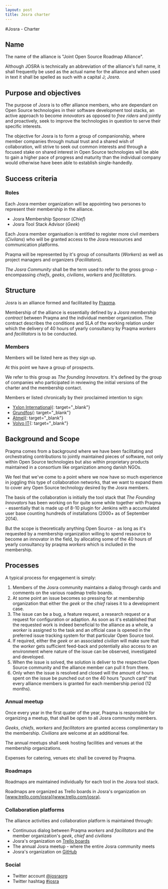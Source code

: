 ```yaml
---
layout: post
title: Josra charter
---
```

#Josra - Charter

## Name

The name of the alliance is "Joint Open Source Roadmap Alliance". 

Although JOSRA is technically an abbreviation of the alliance's full name, it shall frequently be used as the actual name for the alliance and when used in text it shall be spelled as such with a capital J; _Josra_.

## Purpose and objectives

The purpose of Josra is to offer alliance members, who are dependant on Open Source technologies in their software development tool stacks, an active approach to become _innovators_ as opposed to _free riders_ and jointly and proactively, seek to improve the technologies in question to serve their specific interests.

The objective for Josra is to form a group of companionship, where member companies through mutual trust and a shared wish of collaboration, will strive to seek out common interests and through a focused stake on shared interest in Open Source technologies will be able to gain a higher pace of progress and maturity than the individual company would otherwise have been able to establish single-handedly.

## Success criteria



### Roles

Each Josra member organization will be appointing two persones to represent their membership in the alliance.

* Josra Membership Sponsor (*Chief*)
* Josra Tool Stack Advisor (*Geek*)

Each Josra member organisation is entitled to register more civil members (*Civilans*) who will be granted access to the Josra ressources and communication platforms.

Praqma will be represented by it's group of consultants (*Workers*) as well as project managers and organizers (*Facilitators*).

_The Josra Community_ shall be the term used to refer to the gross group - encompassing _chiefs_, _geeks_, _civilians_, _workers_ and _facilitators_.

## Structure

Josra is an alliance formed and facilitated by [Praqma](http://www.praqma.com).

Membership of the alliance is essentially defined by a _Josra membership contract_ between  Praqma and the individual member organization. The contract describes the conditions and SLA of the working relation under which the delivery of 40 hours of yearly consultancy by Praqma _workers_ and _facilitators_ is to be conducted.

### Members

Members will be listed here as they sign up. 

At this point we have a group of prospects. 

We refer to this group as _The founding Innovators_. It's defined by the group of companies who participated in reviewing the initial versions of the charter and the membership contact.

Members er listed chronically by their proclaimed intention to sign:

* [Yxlon International](http://www.yxlon.com){: target="_blank"}
* [Grundfos](http://www.grundfos.dk){: target="_blank"}
* [Atmel](http://www.atmel.com){: target="_blank"}
* [Volvo IT](http://www.volvoit.com/){: target="_blank"}

## Background and Scope

Praqma comes from a background where we have been facilitating and orchestrating contributions to jointly maintained pieces of software, not only within Open Source technologies but also within proprietary products maintained in a consortium like organization among danish NGOs.

We feel that we've come to a point where we now have so much experience in joggling this  type of collaboration networks, that we want to expand them to cover any Open Source technology desired by the Josra members.

The basis of the collaboration is initially the tool stack that _The Founding Innovators_ has been working on for quite some while together with Praqma - essentially that is made up of 8-10 plugin for Jenkins with a accumulated user base counting hundreds of installations (2000+ as of September 2014).

But the scope is theoretically anything Open Source - as long as it's requested by a membership organization willing to spend ressource to become an innovator in the field, by allocating some of the 40 hours of yearly consultancy by praqma _workers_ which is included in the membership.

## Processes

A typical process for engagement is simply:

1. Members of the Josra community maintains a dialog through cards and comments on the various roadmap trello boards.
1. At some point an issue becomes so pressing for at membership organization that either the _geek_ or the _chief_ raises it to a development case.
1. The issue can be a bug, a feature request, a research request or a request for configuration or adaption. As soon as it's established that the requested work is indeed beneficial to the alliance as a whole, a _worker_ is assigned to the task and an official case is opened in the preferred issue tracking system for that particular Open Source tool.
1. If required, either the _geek_ or an associated _civilian_ will make sure that the _worker_ gets sufficient feed-back and potentially also access to an environment where nature of the issue can be observed, investigated and developed.  
1. When the issue is solved, the solution is deliver to the respective Open Source community and the alliance member can pull it from there.
1. Only when the issue is resolved and closed will the amount of hours spent on the issue be punched out on the 40 hours "punch card" that every alliance members is granted for each membership period (12 months).


### Annual meetup

Once every year in the first quater of the year, Praqma is responsible for organizing a meetup, that shall be open to all Josra community members.

_Geeks_, _chiefs_, _workers_ and _facilitators_ are granted access complimentary to the membership. _Civilians_ are welcome at an additional fee.

The annual meetups shall seek hosting facilities and venues at the membership organizations. 

Expenses for catering, venues etc shall be covered by Praqma.

### Roadmaps

Roadmaps are maintained individually for each tool in the Josra tool stack.

Roadmaps are organized as Trello boards in Josra's organization on [www.trello.com/josra](www.trello.com/josra).

### Collaboration platforms

The alliance activities and collaboration platform is maintained through:

* Continuous dialog between Praqma _workers_ and _facilitators_ and the member organization's _geek_, _chief_ and _civilians_
* Josra's organization on [Trello boards](http://www.trello.com/josra)
* The annual Josra meetup - where the entire Josra community meets
* Josra's organization on [GitHub](http://www.github.com/josra)

### Social

* Twitter account [@josraorg](http://www.twitter.org/josraorg)
* Twitter hashtag [#josra](ttps://twitter.com/hashtag/josra?src=hash) 

